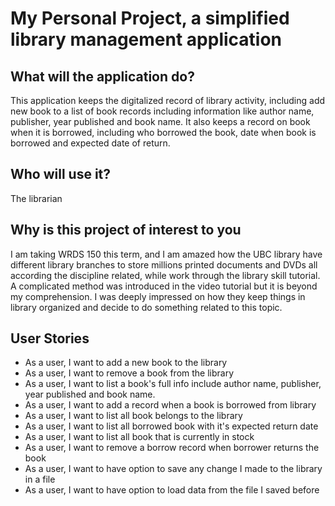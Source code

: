 # My Personal Project, a simplified library management application

## What will the application do?

This application keeps the digitalized record of library activity, including add new book to a list of book records including information like author name, publisher, year published and book name. It also keeps a record on book when it is borrowed, including who borrowed the book, date when book is borrowed and expected date of return.

## Who will use it?

The librarian

## Why is this project of interest to you

I am taking WRDS 150 this term, and I am amazed how the UBC library have different library branches to store millions printed documents and DVDs all according the discipline related, while work through the library skill tutorial. A complicated method was introduced in the video tutorial but it is beyond my comprehension. I was deeply impressed on how they keep things in library organized and decide to do something related to this topic.

## User Stories
- As a user, I want to add a new book to the library
- As a user, I want to remove a book from the library
- As a user, I want to list a book's full info include author name, publisher, year published and book name.
- As a user, I want to add a record when a book is borrowed from library
- As a user, I want to list all book belongs to the library
- As a user, I want to list all borrowed book with it's expected return date
- As a user, I want to list all book that is currently in stock
- As a user, I want to remove a borrow record when borrower returns the book
- As a user, I want to have option to save any change I made to the library in a file
- As a user, I want to have option to load data from the file I saved before

